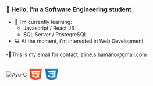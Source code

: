 ### 🦋 Hello, i'm a Software Engineering student 
- 📖 I’m currently learning: 
   - Javascript / React JS
   - SQL Server / PostegreSQL
- 💻 At the moment, i'm interested in Web Development
   
-🌻This is my email for contact: aline.s.hamano@gmail.com

<div style="display: inline_block"><br>
  <img align="center" alt="Ayu-C" height="30" width="40" src="https://cdn.jsdelivr.net/gh/devicons/devicon/icons/javascript/c-original.svg">
  <img align="center" alt="Ayu-HTML" height="30" width="40" src="https://raw.githubusercontent.com/devicons/devicon/master/icons/html5/html5-original.svg">
  <img align="center" alt="Ayu-CSS" height="30" width="40" src="https://raw.githubusercontent.com/devicons/devicon/master/icons/css3/css3-original.svg">
</div>
